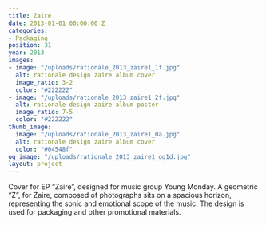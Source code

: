 ```yaml
---
title: Zaire
date: 2013-01-01 00:00:00 Z
categories:
- Packaging
position: 31
year: 2013
images:
- image: "/uploads/rationale_2013_zaire1_1f.jpg"
  alt: rationale design zaire album cover
  image_ratio: 3-2
  color: "#222222"
- image: "/uploads/rationale_2013_zaire1_2f.jpg"
  alt: rationale design zaire album poster
  image_ratio: 7-5
  color: "#222222"
thumb_image:
  image: "/uploads/rationale_2013_zaire1_0a.jpg"
  alt: rationale design zaire album cover
  color: "#04548f"
og_image: "/uploads/rationale_2013_zaire1_og1d.jpg"
layout: project
---
```


Cover for EP “Zaire”, designed for music group Young Monday. A geometric “Z”, for Zaire, composed of photographs sits on a spacious horizon, representing the sonic and emotional scope of the music. The design is used for packaging and other promotional materials.